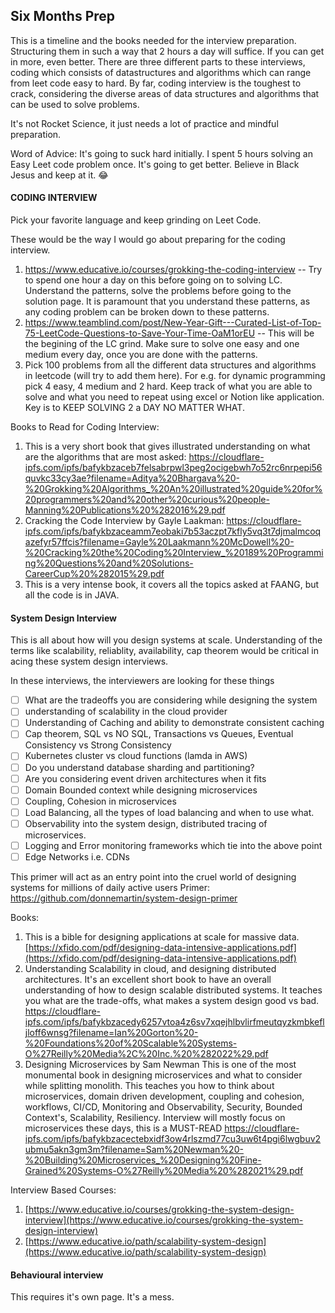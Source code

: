 ## Six Months Prep

This is a timeline and the books needed for the interview preparation. Structuring them in such a way that 2 hours a day will suffice. If you can get in more, even better.  There are three different parts to these interviews, coding which consists of datastructures and algorithms which can range from leet code easy to hard. By far, coding interview is the toughest to crack, considering the diverse areas of data structures and algorithms that can be used to solve problems.      

It's not Rocket Science, it just needs a lot of practice and mindful preparation. 

Word of Advice: It's going to suck hard initially. I spent 5 hours solving an Easy Leet code problem once. It's going to get better. Believe in Black Jesus and keep at it. 😂

#### CODING INTERVIEW
Pick your favorite language and keep grinding on Leet Code. 

These would be the way I would go about preparing for the coding interview. 
1. https://www.educative.io/courses/grokking-the-coding-interview -- Try to spend one hour a day on this before going on to solving LC. Understand the patterns, solve the problems before going to the solution page. It is paramount that you understand these patterns, as any coding problem can be broken down to these patterns.
2. https://www.teamblind.com/post/New-Year-Gift---Curated-List-of-Top-75-LeetCode-Questions-to-Save-Your-Time-OaM1orEU -- This will be the begining of the LC grind. Make sure to solve one easy and one medium every day, once you are done with the patterns. 
3. Pick 100 problems from all the different data structures and algorithms in leetcode (will try to add them here). For e.g. for dynamic programming pick 4 easy, 4 medium and 2 hard. Keep track of what you are able to solve and what you need to repeat using excel or Notion like application.
Key is to KEEP SOLVING 2 a DAY NO MATTER WHAT. 

Books to Read for Coding Interview:
1. This is a very short book that gives illustrated understanding on what are the algorithms that are most asked: https://cloudflare-ipfs.com/ipfs/bafykbzaceb7felsabrpwl3peg2ocigebwh7o52rc6nrpepi56quvkc33cy3ae?filename=Aditya%20Bhargava%20-%20Grokking%20Algorithms_%20An%20illustrated%20guide%20for%20programmers%20and%20other%20curious%20people-Manning%20Publications%20%282016%29.pdf 
2. Cracking the Code Interview by Gayle Laakman: 
https://cloudflare-ipfs.com/ipfs/bafykbzaceamm7eobaki7b53aczpt7kfly5vq3t7djmalmcoqazefyr57ffcis?filename=Gayle%20Laakmann%20McDowell%20-%20Cracking%20the%20Coding%20Interview_%20189%20Programming%20Questions%20and%20Solutions-CareerCup%20%282015%29.pdf
4.  This is a very intense book, it covers all the topics asked at FAANG, but all the code is in JAVA. 

#### System Design Interview
This is all about how will you design systems at scale. Understanding of the terms like scalability, reliablity, availability, cap theorem would be critical in acing these system design interviews. 

In these interviews, the interviewers are looking for these things
- [ ] What are the tradeoffs you are considering while designing the system
- [ ] understanding of scalability in the cloud provider
- [ ] Understanding of Caching and ability to demonstrate consistent caching
- [ ] Cap theorem, SQL vs NO SQL, Transactions vs Queues, Eventual Consistency vs Strong Consistency 
- [ ] Kubernetes cluster vs cloud functions (lamda in AWS)
- [ ] Do you understand database sharding and partitioning? 
- [ ] Are you considering event driven architectures when it fits
- [ ] Domain Bounded context while designing microservices
- [ ] Coupling, Cohesion in microservices
- [ ] Load Balancing, all the types of load balancing and when to use what. 
- [ ] Observability into the system design, distributed tracing of microservices. 
- [ ] Logging and Error monitoring frameworks which tie into the above point
- [ ] Edge Networks i.e. CDNs 
	 
This primer will act as an entry point into the cruel world of designing systems for millions of daily active users
Primer: https://github.com/donnemartin/system-design-primer 

Books:
1. This is a bible for designing applications at scale for massive data.  [https://xfido.com/pdf/designing-data-intensive-applications.pdf](https://xfido.com/pdf/designing-data-intensive-applications.pdf)
2. Understanding Scalability in cloud, and designing distributed architectures. It's an excellent short book to have an overall understanding of how to design scalable distributed systems. It teaches you what are the trade-offs, what makes a system design good vs bad. 
https://cloudflare-ipfs.com/ipfs/bafykbzacedy6257vtoa4z6sv7xqejhlbvlirfmeutqyzkmbkefljloff6wnsg?filename=Ian%20Gorton%20-%20Foundations%20of%20Scalable%20Systems-O%27Reilly%20Media%2C%20Inc.%20%282022%29.pdf
3. Designing Microservices by Sam Newman
This is one of the most monumental book in designing microservices and what to consider while splitting monolith. This teaches you how to think about microservices, domain driven development, coupling and cohesion, workflows, CI/CD, Monitoring and Observability, Security, Bounded Context's, Scalability, Resiliency. 
Interview will mostly focus on microservices these days, this is a MUST-READ
https://cloudflare-ipfs.com/ipfs/bafykbzacectebxidf3ow4rlszmd77cu3uw6t4pgi6lwgbuv2ubmu5akn3gm3m?filename=Sam%20Newman%20-%20Building%20Microservices_%20Designing%20Fine-Grained%20Systems-O%27Reilly%20Media%20%282021%29.pdf


Interview Based Courses:
1.    [https://www.educative.io/courses/grokking-the-system-design-interview](https://www.educative.io/courses/grokking-the-system-design-interview)
2.   [https://www.educative.io/path/scalability-system-design](https://www.educative.io/path/scalability-system-design)


#### Behavioural interview
This requires it's own page. It's a mess. 

